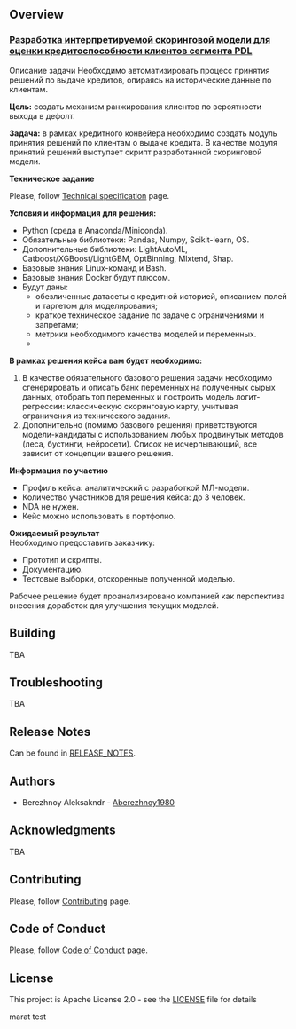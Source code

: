 ## Overview
### [Разработка интерпретируемой скоринговой модели для оценки кредитоспособности клиентов сегмента PDL](docs/Презентация_кейса.pdf)

Описание задачи
Необходимо автоматизировать процесс принятия решений по выдаче кредитов, опираясь на исторические данные по клиентам.

**Цель:** создать механизм ранжирования клиентов по вероятности выхода в дефолт.

**Задача:** в рамках кредитного конвейера необходимо создать модуль принятия решений по клиентам о выдаче кредита. В качестве модуля принятий решений выступает скрипт разработанной скоринговой модели.

**Техническое задание**

Please, follow [Technical specification](docs/Описание_ТЗ.pdf) page.

**Условия и информация для решения:**

* Python (среда в Anaconda/Miniconda).
* Обязательные библиотеки: Pandas, Numpy, Scikit-learn, OS.
* Дополнительные библиотеки: LightAutoML, Catboost/XGBoost/LightGBM, OptBinning, Mlxtend, Shap.
* Базовые знания Linux-команд и Bash.
* Базовые знания Docker будут плюсом.
* Будут даны:
  * обезличенные датасеты с кредитной историей, описанием полей и таргетом для моделирования;
  * краткое техническое задание по задаче с ограничениями и запретами;
  * метрики необходимого качества моделей и переменных.
  * 
**В рамках решения кейса вам будет необходимо:**

1. В качестве обязательного базового решения задачи необходимо сгенерировать и описать банк переменных на полученных сырых данных, отобрать топ переменных и построить модель логит-регрессии: классическую скоринговую карту, учитывая ограничения из технического задания.
2. Дополнительно (помимо базового решения) приветствуются модели-кандидаты с использованием любых продвинутых методов (леса, бустинги, нейросети).
Список не исчерпывающий, все зависит от концепции вашего решения.

**Информация по участию**

* Профиль кейса: аналитический с разработкой МЛ-модели.
* Количество участников для решения кейса: до 3 человек.
* NDA не нужен.
* Кейс можно использовать в портфолио.
  
**Ожидаемый результат** <br>
Необходимо предоставить заказчику:

* Прототип и скрипты.
* Документацию.
* Тестовые выборки, отскоренные полученной моделью.

Рабочее решение будет проанализировано компанией как перспектива внесения доработок для улучшения текущих моделей.

## Building
TBA

## Troubleshooting
TBA

## Release Notes
Can be found in [RELEASE_NOTES](RELEASE_NOTES.md).

## Authors
* Berezhnoy Aleksakndr - [Aberezhnoy1980](https://github.com/Aberezhnoy1980)

## Acknowledgments
TBA

## Contributing
Please, follow [Contributing](CONTRIBUTING.md) page.

## Code of Conduct
Please, follow [Code of Conduct](CODE_OF_CONDUCT.md) page.

## License
This project is Apache License 2.0 - see the [LICENSE](LICENSE) file for details


marat test